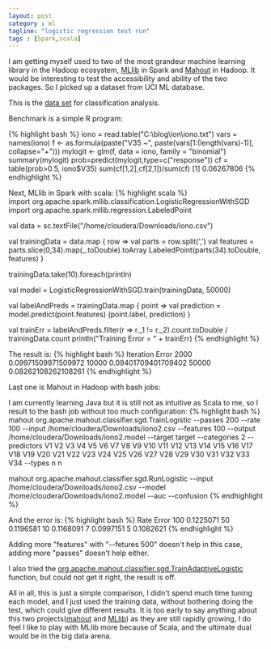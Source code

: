 ```yaml
---
layout: post
category : ml
tagline: "logistic regression test run"
tags : [Spark,scala]
---
```

I am getting myself used to two of the most grandeur machine learning library in the Hadoop ecosystem, [MLlib](http://spark.apache.org/mllib/) in Spark and [Mahout](https://mahout.apache.org/) in Hadoop. It would be interesting to test the accessibility and ability of the two packages. So I picked up a dataset from UCI ML database.

<!--more-->

This is the [data set](http://archive.ics.uci.edu/ml/machine-learning-databases/ionosphere/) for classification analysis.

Benchmark is a simple R program:

{% highlight bash %}
iono = read.table("C:\\blog\\ion\\iono.txt")
vars = names(iono)
f <- as.formula(paste("V35 ~", paste(vars[1:(length(vars)-1)], collapse="+")))
mylogit <- glm(f, data = iono, family = "binomial")
summary(mylogit)
prob=predict(mylogit,type=c("response"))
cf = table(prob>0.5, iono$V35)
sum(cf[1,2],cf[2,1])/sum(cf)
[1] 0.06267806
{% endhighlight %}

Next, MLlib in Spark with scala:
{% highlight scala %}  
import org.apache.spark.mllib.classification.LogisticRegressionWithSGD
import org.apache.spark.mllib.regression.LabeledPoint

val data = sc.textFile("/home/cloudera/Downloads/iono.csv")

val trainingData = data.map { row =>
  val parts = row.split(',')
  val features = parts.slice(0,34).map(_.toDouble).toArray
  LabeledPoint(parts(34).toDouble, features)
}

trainingData.take(10).foreach(println)

val model = LogisticRegressionWithSGD.train(trainingData, 50000)

val labelAndPreds = trainingData.map { point =>
  val prediction = model.predict(point.features)
  (point.label, prediction)
}

val trainErr = labelAndPreds.filter(r => r._1 != r._2).count.toDouble / trainingData.count
println("Training Error = " + trainErr)
{% endhighlight %}

The result is:
{% highlight bash %}
Iteration  Error
2000       0.09971509971509972
10000      0.09401709401709402
50000      0.08262108262108261
{% endhighlight %}

Last one is Mahout in Hadoop with bash jobs:

I am currently learning Java but it is still not as intuitive as Scala to me, so I result to the bash job without too much configuration: 
{% highlight bash %}
mahout org.apache.mahout.classifier.sgd.TrainLogistic --passes 200 --rate 100 --input /home/cloudera/Downloads/iono2.csv --features 100 --output /home/cloudera/Downloads/iono2.model --target target --categories 2 --predictors V1 V2 V3 V4 V5 V6 V7 V8 V9 V10 V11 V12 V13 V14 V15 V16 V17 V18 V19 V20 V21 V22 V23 V24 V25 V26 V27 V28 V29 V30 V31 V32 V33 V34 --types n n

mahout org.apache.mahout.classifier.sgd.RunLogistic --input /home/cloudera/Downloads/iono2.csv --model /home/cloudera/Downloads/iono2.model --auc --confusion
{% endhighlight %}

And the error is:
{% highlight bash %}
Rate	 Error
100      0.1225071
50       0.1196581
10       0.1168091
7        0.0997151
5        0.1082621
{% endhighlight %}

Adding more "features" with "--fetures 500" doesn't help in this case, adding more "passes" doesn't help either.

I also tried the [org.apache.mahout.classifier.sgd.TrainAdaptiveLogistic](https://github.com/jackpay/mahout.sussex/blob/master/examples/src/main/java/org/apache/mahout/classifier/sgd/TrainAdaptiveLogistic.java) function, but could not get it right, the result is off.

All in all, this is just a simple comparison, I didn't spend much time tuning each model, and I just used the training data, without bothering doing the test, which could give different results. It is too early to say anything about this two projects([mahout](http://archive.apache.org/dist/mahout/) and [MLlib](https://issues.apache.org/jira/browse/SPARK/?selectedTab=com.atlassian.jira.jira-projects-plugin:summary-panel)) as they are still rapidly growing, I do feel I like to play with MLlib more because of Scala, and the ultimate dual would be in the big data arena.